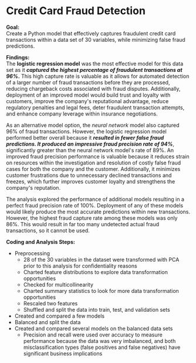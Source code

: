 # Credit Card Fraud Detection

**Goal:**<br>
Create a Python model that effectively captures fraudulent credit card transactions within a data set of 30 variables, while minimizing false fraud predictions.


**Findings:**<br>
The **logistic regression model** was the most effective model for this data set as it **_captured the highest percentage of fraudulent transactions at 96%_.** This high capture rate is valuable as it allows for automated detection of a larger number of fraud transactions before they are processed, reducing chargeback costs associated with fraud disputes. Additionally, deployment of an improved model would build trust and loyalty with customers, improve the company's reputational advantage, reduce regulatory penalties and legal fees, deter fraudulent transaction attempts, and enhance company leverage within insurance negotiations.  

As an alternative model option, the _neural network_ model also captured 96% of fraud transactions. However, the logistic regression model performed better overall because it **_resulted in fewer false fraud predictions. It produced an impressive fraud precision rate of 94%_**, significantly greater than the neural network model's rate of 89%. An improved fraud precision performance is valuable because it reduces strain on resources within the investigation and resolution of costly false fraud cases for both the company and the customer. Additionally, it minimizes customer frustrations due to unnecessary declined transactions and freezes, which further improves customer loyalty and strengthens the company's reputation.

The analysis explored the performance of additional models resulting in a perfect fraud precision rate of 100%. Deployment of any of these models would likely produce the most accurate predictions within new transactions. However, the highest fraud capture rate among these models was only 86%. This would result in far too many undetected actual fraud transactions, so it cannot be used. 

**Coding and Analysis Steps:**<br>
* Preprocessing
  * 28 of the 30 variables in the dataset were transformed with PCA prior to this analysis for confidentiality reasons
  * Charted feature distributions to explore data transformation opportunities
  * Checked for multicollinearity 
  * Charted summary statistics to look for more data transformation opportunities
  * Rescaled two features
  * Shuffled and split the data into train, test, and validation sets
* Created and compared a few models
* Balanced and split the data
* Created and compared several models on the balanced data sets
  * Precision and recall were used over accuracy to measure performance because the data was very imbalanced, and both misclassification types (false positives and false negatives) have significant business implications



